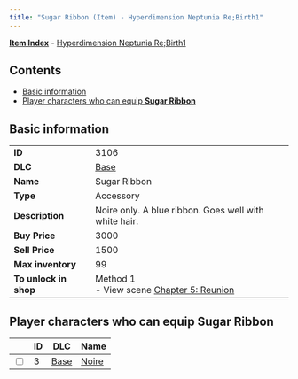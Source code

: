 ```yaml
---
title: "Sugar Ribbon (Item) - Hyperdimension Neptunia Re;Birth1"
---
```


[**Item Index**](/neptunia/rb1/item/index.html) - [Hyperdimension Neptunia Re;Birth1](/neptunia/rb1)

## Contents

- [Basic information](#basic-information)
- [Player characters who can equip **Sugar Ribbon**](#player-characters-who-can-equip-sugar-ribbon)

## Basic information

|   |   |
| -- | -- |
| **ID** | 3106 |
| **DLC** | [Base](/neptunia/rb1/dlc/1-base.html) |
| **Name** | Sugar Ribbon |
| **Type** | Accessory |
| **Description** | Noire only. A blue ribbon. Goes well with white hair. |
| **Buy Price** | 3000 |
| **Sell Price** | 1500 |
| **Max inventory** | 99 |
| **To unlock in shop** | Method 1<br />- View scene [Chapter 5: Reunion](/neptunia/rb1/scene/1-503-chapter-5-reunion.html) |

## Player characters who can equip **Sugar Ribbon**

|    | ID | DLC | Name |
| -- | -- | --- | ---- |
| <input type="checkbox" id="rb1-player-1-3" class="trackbox" /> | 3 | [Base](/neptunia/rb1/dlc/1-base.html) | [Noire](/neptunia/rb1/player/1-3-noire.html) |